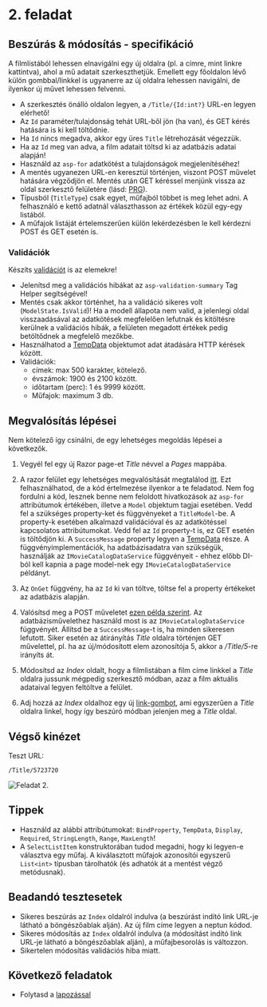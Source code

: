# 2. feladat

## Beszúrás & módosítás - specifikáció

A filmlistából lehessen elnavigálni egy új oldalra (pl. a címre, mint linkre kattintva), ahol a mű adatait
szerkeszthetjük. Emellett egy főoldalon lévő külön gombbal/linkkel is ugyanerre az új oldalra lehessen navigálni, de
ilyenkor új művet lehessen felvenni.

- A szerkesztés önálló oldalon legyen, a `/Title/{Id:int?}` URL-en legyen elérhető!
- Az `Id` paraméter/tulajdonság tehát URL-ből jön (ha van), és GET kérés hatására is ki kell töltődnie.
- Ha `Id` nincs megadva, akkor egy üres `Title` létrehozását végezzük.
- Ha az `Id` meg van adva, a film adatait töltsd ki az adatbázis adatai alapján!
- Használd az `asp-for` adatkötést a tulajdonságok megjelenítéséhez!
- A mentés ugyanezen URL-en keresztül történjen, viszont POST művelet hatására végződjön el. Mentés után GET kéréssel
  menjünk vissza az oldal szerkesztő felületére (lásd: [PRG](https://en.wikipedia.org/wiki/Post/Redirect/Get)).
- Típusból (`TitleType`) csak egyet, műfajból többet is meg lehet adni. A felhasználó e kettő adatnál választhasson az
  értékek közül egy-egy listából.
- A műfajok listáját értelemszerűen külön lekérdezésben le kell kérdezni POST és GET esetén is.

### Validációk

Készíts [validációt](https://learn.microsoft.com/en-us/aspnet/core/tutorials/razor-pages/validation?view=aspnetcore-6.0&tabs=visual-studio#add-validation-rules-to-the-movie-model)
is az elemekre!

- Jelenítsd meg a validációs hibákat az `asp-validation-summary` Tag Helper segítségével!
- Mentés csak akkor történhet, ha a validáció sikeres volt (`ModelState.IsValid`)! Ha a modell állapota nem valid, a
  jelenlegi oldal visszaadásával az adatkötések megfelelően lefutnak és kitöltésre kerülnek a validációs hibák, a
  felületen megadott értékek pedig betöltődnek a megfelelő mezőkbe.
- Használhatod
  a [TempData](https://docs.microsoft.com/en-us/aspnet/core/fundamentals/app-state?view=aspnetcore-3.1#tempdata)
  objektumot adat átadására HTTP kérések között.
- Validációk:
    - címek: max 500 karakter, kötelező.
    - évszámok: 1900 és 2100 között.
    - időtartam (perc): 1 és 9999 között.
    - Műfajok: maximum 3 db.

## Megvalósítás lépései

Nem kötelező így csinálni, de egy lehetséges megoldás lépései a következők.

1. Vegyél fel egy új Razor page-et *Title* névvel a *Pages* mappába.

1. A razor felület egy lehetséges megvalósítását megtalálod [itt](./snippets/Pages/Title.cshtml). Ezt felhasználhatod,
   de a kód értelmezése ilyenkor a te feladatod. Nem fog fordulni a kód, lesznek benne nem feloldott hivatkozások az
   `asp-for` attribútumok értékében, illetve a `Model` objektum tagjai esetében. Vedd fel a szükséges property-ket és
   függvényeket a `TitleModel`-be. A property-k esetében alkalmazd validációval és az adatkötéssel kapcsolatos
   attribútumokat. Vedd fel az `Id` property-t is, ez GET esetén is töltődjön ki. A `SuccessMessage` property legyen
   a [TempData](https://docs.microsoft.com/en-us/aspnet/core/fundamentals/app-state?view=aspnetcore-3.1#tempdata) része.
   A függvényimplementációk, ha adatbázisadatra van szükségük, használják az `IMovieCatalogDataService` függvényeit -
   ehhez előbb DI-ból kell kapnia a page model-nek egy `IMovieCatalogDataService` példányt.

1. Az `OnGet` függvény, ha az `Id` ki van töltve, töltse fel a property értékeket az adatbázis alapján.

1. Valósítsd meg a POST
   műveletet [ezen példa szerint](https://learn.microsoft.com/en-us/aspnet/core/mvc/models/validation?view=aspnetcore-6.0#model-state).
   Az adatbázisművelethez használd most is az `IMovieCatalogDataService` függvényét. Állítsd be a `SuccessMessage`-t is,
   ha minden sikeresen lefutott. Siker esetén az átirányítás *Title* oldalra történjen GET művelettel, pl. ha az
   új/módosított elem azonosítója 5, akkor a */Title/5*-re irányíts át.

1. Módosítsd az *Index* oldalt, hogy a filmlistában a film címe linkkel a *Title* oldalra jussunk mégpedig szerkesztő
   módban, azaz a film aktuális adataival legyen feltöltve a felület.

1. Adj hozzá az *Index* oldalhoz egy
   új [link-gombot](https://getbootstrap.com/docs/5.0/components/buttons/#button-tags), ami egyszerűen a *Title* oldalra
   linkel, hogy így beszúró módban jelenjen meg a *Title* oldal.

## Végső kinézet

Teszt URL:

```
/Title/5723720
```

![Feladat 2.](images/feladat-2.png)

## Tippek

- Használd az alábbi attribútumokat: `BindProperty`, `TempData`, `Display`, `Required`, `StringLength`, `Range`,
  `MaxLength`!
- A `SelectListItem` konstruktorában tudod megadni, hogy ki legyen-e választva egy műfaj. A kiválasztott műfajok
  azonosítói egyszerű `List<int>` típusban tárolhatók (és adhatók át a mentést végző metódusnak).

## Beadandó tesztesetek

- Sikeres beszúrás az `Index` oldalról indulva (a beszúrást indító link URL-je látható a böngészőablak alján). Az új
  film címe legyen a neptun kódod.
- Sikeres módosítás az `Index` oldalról indulva (a módosítást indító link URL-je látható a böngészőablak alján), a
  műfajbesorolás is változzon.
- Sikertelen módosítás validációs hiba miatt.

## Következő feladatok

- Folytasd a [lapozással](Feladat-3.md)
